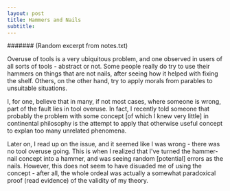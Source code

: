 ```yaml
---
layout: post
title: Hammers and Nails
subtitle: 
---
```


####### (Random excerpt from notes.txt)

Overuse of tools is a very ubiquitous problem, and one observed in users of all sorts of tools - abstract or not. Some people really do try to use their hammers on things that are not nails, after seeing how it helped with fixing the shelf. Others, on the other hand, try to apply morals from parables to unsuitable situations.

I, for one, believe that in many, if not most cases, where someone is wrong, part of the fault lies in tool overuse. In fact, I recently told someone that probably the problem with some concept [of which I knew very little] in continental philosophy is the attempt to apply that otherwise useful concept to explan too many unrelated phenomena. 

Later on, I read up on the issue, and it seemed like I was wrong - there was no tool overuse going. This is when I realized that I've turned the hammer-nail concept into a hammer, and was seeing random [potential] errors as the nails. However, this does not seem to have disuaded me of using the concept - after all, the whole ordeal was actually a somewhat paradoxical proof (read evidence) of the validity of my theory.
